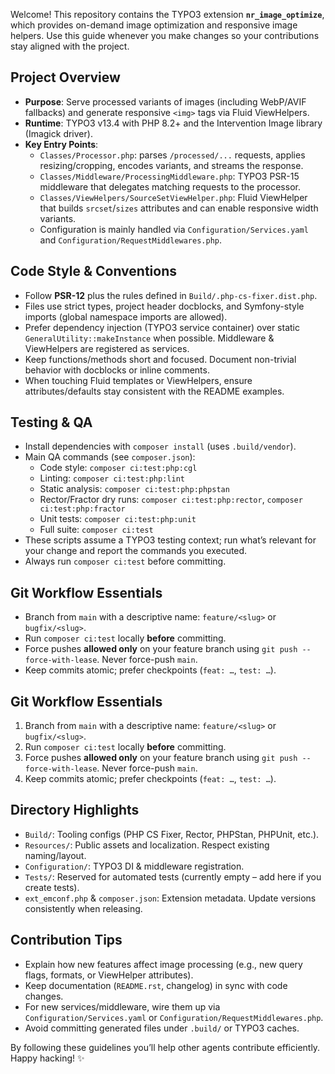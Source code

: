 Welcome! This repository contains the TYPO3 extension **`nr_image_optimize`**, which provides on-demand image optimization and responsive image helpers. Use this guide whenever you make changes so your contributions stay aligned with the project.

## Project Overview
- **Purpose**: Serve processed variants of images (including WebP/AVIF fallbacks) and generate responsive `<img>` tags via Fluid ViewHelpers.
- **Runtime**: TYPO3 v13.4 with PHP 8.2+ and the Intervention Image library (Imagick driver).
- **Key Entry Points**:
    - `Classes/Processor.php`: parses `/processed/...` requests, applies resizing/cropping, encodes variants, and streams the response.
    - `Classes/Middleware/ProcessingMiddleware.php`: TYPO3 PSR-15 middleware that delegates matching requests to the processor.
    - `Classes/ViewHelpers/SourceSetViewHelper.php`: Fluid ViewHelper that builds `srcset`/`sizes` attributes and can enable responsive width variants.
    - Configuration is mainly handled via `Configuration/Services.yaml` and `Configuration/RequestMiddlewares.php`.

## Code Style & Conventions
- Follow **PSR-12** plus the rules defined in `Build/.php-cs-fixer.dist.php`.
- Files use strict types, project header docblocks, and Symfony-style imports (global namespace imports are allowed).
- Prefer dependency injection (TYPO3 service container) over static `GeneralUtility::makeInstance` when possible. Middleware & ViewHelpers are registered as services.
- Keep functions/methods short and focused. Document non-trivial behavior with docblocks or inline comments.
- When touching Fluid templates or ViewHelpers, ensure attributes/defaults stay consistent with the README examples.

## Testing & QA
- Install dependencies with `composer install` (uses `.build/vendor`).
- Main QA commands (see `composer.json`):
    - Code style: `composer ci:test:php:cgl`
    - Linting: `composer ci:test:php:lint`
    - Static analysis: `composer ci:test:php:phpstan`
    - Rector/Fractor dry runs: `composer ci:test:php:rector`, `composer ci:test:php:fractor`
    - Unit tests: `composer ci:test:php:unit`
    - Full suite: `composer ci:test`
- These scripts assume a TYPO3 testing context; run what’s relevant for your change and report the commands you executed.
- Always run `composer ci:test` before committing.

## Git Workflow Essentials
- Branch from `main` with a descriptive name: `feature/<slug>` or `bugfix/<slug>`.
- Run `composer ci:test` locally **before** committing.
- Force pushes **allowed only** on your feature branch using
   `git push --force-with-lease`. Never force-push `main`.
- Keep commits atomic; prefer checkpoints (`feat: …`, `test: …`).

## Git Workflow Essentials

1. Branch from `main` with a descriptive name: `feature/<slug>` or `bugfix/<slug>`.
2. Run `composer ci:test` locally **before** committing.
3. Force pushes **allowed only** on your feature branch using
   `git push --force-with-lease`. Never force-push `main`.
4. Keep commits atomic; prefer checkpoints (`feat: …`, `test: …`).

## Directory Highlights
- `Build/`: Tooling configs (PHP CS Fixer, Rector, PHPStan, PHPUnit, etc.).
- `Resources/`: Public assets and localization. Respect existing naming/layout.
- `Configuration/`: TYPO3 DI & middleware registration.
- `Tests/`: Reserved for automated tests (currently empty – add here if you create tests).
- `ext_emconf.php` & `composer.json`: Extension metadata. Update versions consistently when releasing.

## Contribution Tips
- Explain how new features affect image processing (e.g., new query flags, formats, or ViewHelper attributes).
- Keep documentation (`README.rst`, changelog) in sync with code changes.
- For new services/middleware, wire them up via `Configuration/Services.yaml` or `Configuration/RequestMiddlewares.php`.
- Avoid committing generated files under `.build/` or TYPO3 caches.

By following these guidelines you’ll help other agents contribute efficiently. Happy hacking! ✨
